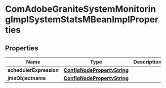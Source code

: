 
# ComAdobeGraniteSystemMonitoringImplSystemStatsMBeanImplProperties

## Properties
Name | Type | Description | Notes
------------ | ------------- | ------------- | -------------
**schedulerExpression** | [**ConfigNodePropertyString**](ConfigNodePropertyString.md) |  |  [optional]
**jmxObjectname** | [**ConfigNodePropertyString**](ConfigNodePropertyString.md) |  |  [optional]



